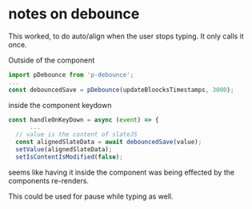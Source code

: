 # notes on debounce

This worked, to do auto/align when the user stops typing. It only calls it once.

Outside of the component

```js
import pDebounce from 'p-debounce';
...
const debouncedSave = pDebounce(updateBloocksTimestamps, 3000);
```

inside the component keydown

```js
const handleOnKeyDown = async (event) => {
      ...
  // value is the content of slateJS
  const alignedSlateData = await debouncedSave(value);
  setValue(alignedSlateData);
  setIsContentIsModified(false);
```

seems like having it inside the component was being effected by the components re-renders.

This could be used for pause while typing as well.
